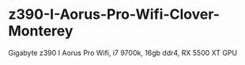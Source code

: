 # z390-I-Aorus-Pro-Wifi-Clover-Monterey
Gigabyte z390 I Aorus Pro Wifi, i7 9700k, 16gb ddr4, RX 5500 XT GPU 
